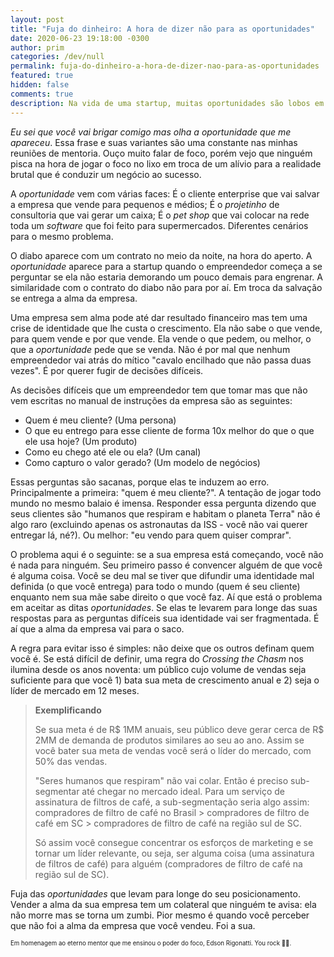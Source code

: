 ```yaml
---
layout: post
title: "Fuja do dinheiro: A hora de dizer não para as oportunidades"
date: 2020-06-23 19:18:00 -0300
author: prim
categories: /dev/null
permalink: fuja-do-dinheiro-a-hora-de-dizer-nao-para-as-oportunidades
featured: true
hidden: false
comments: true
description: Na vida de uma startup, muitas oportunidades são lobos em pele de cordeiro e vão te custar a alma da sua empresa. Para chegar longe é preciso saber dizer não para certas oportunidades.
---
```


*Eu sei que você vai brigar comigo mas olha a oportunidade que me apareceu*. Essa frase e suas variantes são uma constante nas minhas reuniões de mentoria. Ouço muito falar de foco, porém vejo que ninguém pisca na hora de jogar o foco no lixo em troca de um alívio para a realidade brutal que é conduzir um negócio ao sucesso.

A *oportunidade* vem com várias faces: É o cliente enterprise que vai salvar a empresa que vende para pequenos e médios; É o *projetinho* de consultoria que vai gerar um caixa; É o *pet shop* que vai colocar na rede toda um *software* que foi feito para supermercados. Diferentes cenários para o mesmo problema.

O diabo aparece com um contrato no meio da noite, na hora do aperto. A *oportunidade* aparece para a startup quando o empreendedor começa a se perguntar se ela não estaria demorando um pouco demais para engrenar. A similaridade com o contrato do diabo não para por aí. Em troca da salvação se entrega a alma da empresa.

Uma empresa sem alma pode até dar resultado financeiro mas tem uma crise de identidade que lhe custa o crescimento. Ela  não sabe o que vende, para quem vende e por que vende. Ela vende o que pedem, ou melhor, o que a *oportunidade* pede que se venda. Não é por mal que nenhum empreendedor vai atrás do mítico "cavalo encilhado que não passa duas vezes". É por querer fugir de decisões difíceis.

As decisões difíceis que um empreendedor tem que tomar mas que não vem escritas no manual de instruções da empresa são as seguintes:

- Quem é meu cliente? (Uma persona)
- O que eu entrego para esse cliente de forma 10x melhor do que o que ele usa hoje? (Um produto)
- Como eu chego até ele ou ela? (Um canal)
- Como capturo o valor gerado? (Um modelo de negócios)

Essas perguntas são sacanas, porque elas te induzem ao erro. Principalmente a primeira: "quem é meu cliente?". A tentação de jogar todo mundo no mesmo balaio é imensa. Responder essa pergunta dizendo que seus clientes são "humanos que respiram e habitam o planeta Terra" não é algo raro (excluindo apenas os astronautas da ISS - você não vai querer entregar lá, né?). Ou melhor: "eu vendo para quem quiser comprar".

O problema aqui é o seguinte: se a sua empresa está começando, você não é nada para ninguém. Seu primeiro passo é convencer alguém de que você é alguma coisa. Você se deu mal se tiver que difundir uma identidade mal definida (o que você entrega) para todo o mundo (quem é seu cliente) enquanto nem sua mãe sabe direito o que você faz. Aí que está o problema em aceitar as ditas *oportunidades*. Se elas te levarem para longe das suas respostas para as perguntas difíceis sua identidade vai ser fragmentada. É aí que a alma da empresa vai para o saco.

A regra para evitar isso é simples: não deixe que os outros definam quem você é. Se está difícil de definir, uma regra do *Crossing the Chasm* nos ilumina desde os anos noventa: um público cujo volume de vendas seja suficiente para que você 1) bata sua meta de crescimento anual e 2) seja o líder de mercado em 12 meses.

> **Exemplificando**
>
> Se sua meta é de R$ 1MM anuais, seu público deve gerar cerca de R$ 2MM de demanda de produtos similares ao seu ao ano. Assim se você bater sua meta de vendas você será o líder do mercado, com 50% das vendas.
>
> "Seres humanos que respiram" não vai colar. Então é preciso sub-segmentar até chegar no mercado ideal. Para um serviço de assinatura de filtros de café, a sub-segmentação seria algo assim: compradores de filtro de café no Brasil > compradores de filtro de café em SC > compradores de filtro de café na região sul de SC.
>
> Só assim você consegue concentrar os esforços de marketing e se tornar um líder relevante, ou seja, ser alguma coisa (uma assinatura de filtros de café) para alguém (compradores de filtro de café na região sul de SC).

Fuja das *oportunidades* que levam para longe do seu posicionamento. Vender a alma da sua empresa tem um colateral que ninguém te avisa: ela não morre mas se torna um zumbi. Pior mesmo é quando você perceber que não foi a alma da empresa que você vendeu. Foi a sua.

<small><small>Em homenagem ao eterno mentor que me ensinou o poder do foco, Edson Rigonatti. You rock 🤘🏻.</small></small>
